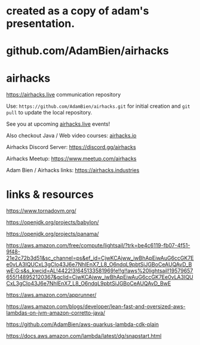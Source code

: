 # created as a copy of adam's presentation.
# github.com/AdamBien/airhacks
airhacks
========

https://airhacks.live communication repository

Use: `https://github.com/AdamBien/airhacks.git` for initial creation and `git pull` to update the local repository.

See you at upcoming [airhacks.live](https://airhacks.live) events! 

Also checkout Java / Web video courses: [airhacks.io](http://airhacks.io) 

Airhacks Discord Server: https://discord.gg/airhacks

Airhacks Meetup: https://www.meetup.com/airhacks

Adam Bien / Airhacks links: https://airhacks.industries

# links & resources



https://www.tornadovm.org/

https://openjdk.org/projects/babylon/

https://openjdk.org/projects/panama/

https://aws.amazon.com/free/compute/lightsail/?trk=be4c6119-fb07-4f51-9f48-21e2c72b3d51&sc_channel=ps&ef_id=CjwKCAjww_iwBhApEiwAuG6ccGK7Ee0vLA3IQUCxL3gCIo43J6e7NhIEnX7_L8_O6ndqL9pbtSiJGBoCeAUQAvD_BwE:G:s&s_kwcid=AL!4422!3!645133581969!e!!g!!aws%20lightsail!19579657655!148952120367&gclid=CjwKCAjww_iwBhApEiwAuG6ccGK7Ee0vLA3IQUCxL3gCIo43J6e7NhIEnX7_L8_O6ndqL9pbtSiJGBoCeAUQAvD_BwE

https://aws.amazon.com/apprunner/

https://aws.amazon.com/blogs/developer/lean-fast-and-oversized-aws-lambdas-on-jvm-amazon-corretto-java/

https://github.com/AdamBien/aws-quarkus-lambda-cdk-plain

https://docs.aws.amazon.com/lambda/latest/dg/snapstart.html
